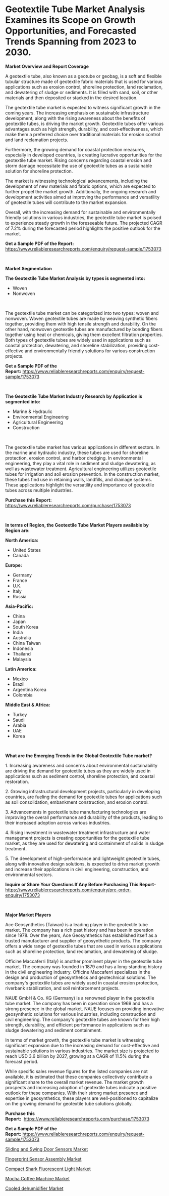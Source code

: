 <p><h1>Geotextile Tube Market Analysis Examines its Scope on Growth Opportunities, and Forecasted Trends Spanning from 2023 to 2030.</h1></p><p><strong>Market Overview and Report Coverage</strong></p>
<p><p>A geotextile tube, also known as a geotube or geobag, is a soft and flexible tubular structure made of geotextile fabric materials that is used for various applications such as erosion control, shoreline protection, land reclamation, and dewatering of sludge or sediments. It is filled with sand, soil, or other materials and then deposited or stacked in the desired location.</p><p>The geotextile tube market is expected to witness significant growth in the coming years. The increasing emphasis on sustainable infrastructure development, along with the rising awareness about the benefits of geotextile tubes, is driving the market growth. Geotextile tubes offer various advantages such as high strength, durability, and cost-effectiveness, which make them a preferred choice over traditional materials for erosion control and land reclamation projects.</p><p>Furthermore, the growing demand for coastal protection measures, especially in developed countries, is creating lucrative opportunities for the geotextile tube market. Rising concerns regarding coastal erosion and storm damage necessitate the use of geotextile tubes as a sustainable solution for shoreline protection.</p><p>The market is witnessing technological advancements, including the development of new materials and fabric options, which are expected to further propel the market growth. Additionally, the ongoing research and development activities aimed at improving the performance and versatility of geotextile tubes will contribute to the market expansion.</p><p>Overall, with the increasing demand for sustainable and environmentally friendly solutions in various industries, the geotextile tube market is poised to experience steady growth in the foreseeable future. The projected CAGR of 7.2% during the forecasted period highlights the positive outlook for the market.</p></p>
<p><strong>Get a Sample PDF of the Report:</strong> <a href="https://www.reliableresearchreports.com/enquiry/request-sample/1753073">https://www.reliableresearchreports.com/enquiry/request-sample/1753073</a></p>
<p>&nbsp;</p>
<p><strong>Market Segmentation</strong></p>
<p><strong>The Geotextile Tube Market Analysis by types is segmented into:</strong></p>
<p><ul><li>Woven</li><li>Nonwoven</li></ul></p>
<p>&nbsp;</p>
<p><p>The geotextile tube market can be categorized into two types: woven and nonwoven. Woven geotextile tubes are made by weaving synthetic fibers together, providing them with high tensile strength and durability. On the other hand, nonwoven geotextile tubes are manufactured by bonding fibers together using heat or chemicals, giving them excellent filtration properties. Both types of geotextile tubes are widely used in applications such as coastal protection, dewatering, and shoreline stabilization, providing cost-effective and environmentally friendly solutions for various construction projects.</p></p>
<p><strong>Get a Sample PDF of the Report:</strong>&nbsp;<a href="https://www.reliableresearchreports.com/enquiry/request-sample/1753073">https://www.reliableresearchreports.com/enquiry/request-sample/1753073</a></p>
<p>&nbsp;</p>
<p><strong>The Geotextile Tube Market Industry Research by Application is segmented into:</strong></p>
<p><ul><li>Marine & Hydraulic</li><li>Environmental Engineering</li><li>Agricultural Engineering</li><li>Construction</li></ul></p>
<p>&nbsp;</p>
<p><p>The geotextile tube market has various applications in different sectors. In the marine and hydraulic industry, these tubes are used for shoreline protection, erosion control, and harbor dredging. In environmental engineering, they play a vital role in sediment and sludge dewatering, as well as wastewater treatment. Agricultural engineering utilizes geotextile tubes for irrigation and soil erosion prevention. In the construction market, these tubes find use in retaining walls, landfills, and drainage systems. These applications highlight the versatility and importance of geotextile tubes across multiple industries.</p></p>
<p><strong>Purchase this Report:</strong>&nbsp; <a href="https://www.reliableresearchreports.com/purchase/1753073">https://www.reliableresearchreports.com/purchase/1753073</a></p>
<p>&nbsp;</p>
<p><strong>In terms of Region, the Geotextile Tube Market Players available by Region are:</strong></p>
<p>
    <p> <strong> North America: </strong>
        <ul>
            <li>United States</li>
            <li>Canada</li>
        </ul>
        </p> 
    <p> <strong> Europe: </strong>
        <ul>
            <li>Germany</li>
            <li>France</li>
            <li>U.K.</li>
            <li>Italy</li>
            <li>Russia</li>
        </ul>
        </p> 
    <p> <strong> Asia-Pacific: </strong>
        <ul>
            <li>China</li>
            <li>Japan</li>
            <li>South Korea</li>
            <li>India</li>
            <li>Australia</li>
            <li>China Taiwan</li>
            <li>Indonesia</li>
            <li>Thailand</li>
            <li>Malaysia</li>
        </ul>
        </p> 
    <p> <strong> Latin America: </strong>
        <ul>
            <li>Mexico</li>
            <li>Brazil</li>
            <li>Argentina Korea</li>
            <li>Colombia</li>
        </ul>
        </p> 
    <p> <strong> Middle East & Africa: </strong>
        <ul>
            <li>Turkey</li>
            <li>Saudi</li>
            <li>Arabia</li>
            <li>UAE</li>
            <li>Korea</li>
        </ul>
    </p>
    </p>
<p>&nbsp;</p>
<p><strong>What are the Emerging Trends in the Global Geotextile Tube market?</strong></p>
<p><p>1. Increasing awareness and concerns about environmental sustainability are driving the demand for geotextile tubes as they are widely used in applications such as sediment control, shoreline protection, and coastal restoration.</p><p>2. Growing infrastructural development projects, particularly in developing countries, are fueling the demand for geotextile tubes for applications such as soil consolidation, embankment construction, and erosion control.</p><p>3. Advancements in geotextile tube manufacturing technologies are improving the overall performance and durability of the products, leading to their increased adoption across various industries.</p><p>4. Rising investment in wastewater treatment infrastructure and water management projects is creating opportunities for the geotextile tube market, as they are used for dewatering and containment of solids in sludge treatment.</p><p>5. The development of high-performance and lightweight geotextile tubes, along with innovative design solutions, is expected to drive market growth and increase their applications in civil engineering, construction, and environmental sectors.</p></p>
<p><strong>Inquire or Share Your Questions If Any Before Purchasing This Report</strong>- <a href="https://www.reliableresearchreports.com/enquiry/pre-order-enquiry/1753073">https://www.reliableresearchreports.com/enquiry/pre-order-enquiry/1753073</a></p>
<p>&nbsp;</p>
<p><strong>Major Market Players</strong></p>
<p><p>Ace Geosynthetics (Taiwan) is a leading player in the geotextile tube market. The company has a rich past history and has been in operation since 1978. Over the years, Ace Geosynthetics has established itself as a trusted manufacturer and supplier of geosynthetic products. The company offers a wide range of geotextile tubes that are used in various applications such as shoreline protection, land reclamation, and dewatering of sludge.</p><p>Officine Maccaferri (Italy) is another prominent player in the geotextile tube market. The company was founded in 1879 and has a long-standing history in the civil engineering industry. Officine Maccaferri specializes in the design and production of geosynthetics and geotechnical solutions. The company's geotextile tubes are widely used in coastal erosion protection, riverbank stabilization, and soil reinforcement projects.</p><p>NAUE GmbH & Co. KG (Germany) is a renowned player in the geotextile tube market. The company has been in operation since 1969 and has a strong presence in the global market. NAUE focuses on providing innovative geosynthetic solutions for various industries, including construction and civil engineering. The company's geotextile tubes are known for their high strength, durability, and efficient performance in applications such as sludge dewatering and sediment containment.</p><p>In terms of market growth, the geotextile tube market is witnessing significant expansion due to the increasing demand for cost-effective and sustainable solutions in various industries. The market size is projected to reach USD 3.6 billion by 2027, growing at a CAGR of 11.5% during the forecast period.</p><p>While specific sales revenue figures for the listed companies are not available, it is estimated that these companies collectively contribute a significant share to the overall market revenue. The market growth prospects and increasing adoption of geotextile tubes indicate a positive outlook for these companies. With their strong market presence and expertise in geosynthetics, these players are well-positioned to capitalize on the growing demand for geotextile tube solutions globally.</p></p>
<p><strong>Purchase this Report:</strong>&nbsp;&nbsp;<a href="https://www.reliableresearchreports.com/purchase/1753073">https://www.reliableresearchreports.com/purchase/1753073</a></p>
<p></p>
<p><strong>Get a Sample PDF of the Report:</strong>&nbsp;<a href="https://www.reliableresearchreports.com/enquiry/request-sample/1753073">https://www.reliableresearchreports.com/enquiry/request-sample/1753073</a></p>
<p><p><a href="https://medium.com/@kcekkboop72786/sliding-and-swing-door-sensors-market-analysis-its-cagr-market-segmentation-and-global-industry-c26f36b69adc">Sliding and Swing Door Sensors Market</a></p><p><a href="https://medium.com/@christinascott1938/fingerprint-sensor-assembly-market-exploring-market-share-market-trends-and-future-growth-a35f73a93a72">Fingerprint Sensor Assembly Market</a></p><p><a href="https://medium.com/@loririce03/compact-shark-fluorescent-light-market-size-and-market-trends-complete-industry-overview-2023-to-e7015bdaacaa">Compact Shark Fluorescent Light Market</a></p><p><a href="https://medium.com/@deniseharvey70/mocha-coffee-machine-market-size-and-market-trends-complete-industry-overview-2023-to-2030-d54b5dce69a4">Mocha Coffee Machine Market</a></p><p><a href="https://medium.com/@catherinemartinez15/cooled-dehumidifier-market-size-market-outlook-and-market-forecast-2023-to-2030-d382040abd52">Cooled dehumidifier Market</a></p></p>